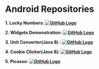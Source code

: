 # Android Repositories




**1. Lucky Numbers:
[![GitHub Logo](https://img.shields.io/badge/GitHub-Repository-black?logo=github)](https://github.com/aparpEdu/Lucky-Numbers/tree/feature/java11)**

**2. Widgets Demonstration:
[![GitHub Logo](https://img.shields.io/badge/GitHub-Repository-black?logo=github)](https://github.com/aparpEdu/Android-Widgets)**

**3. Unit Converter(Java 8) :
[![GitHub Logo](https://img.shields.io/badge/GitHub-Repository-black?logo=github)](https://github.com/aparpEdu/Unit-Converter-Android-App)**

**4. Cookie Clicker(Java 8): [![GitHub Logo](https://img.shields.io/badge/GitHub-Repository-black?logo=github)](https://github.com/aparpEdu/Cookie-Clicker-Android-App)**

**5. Picasso: [![GitHub Logo](https://img.shields.io/badge/GitHub-Repository-black?logo=github)](https://github.com/aparpEdu/Image-Gallery)**

